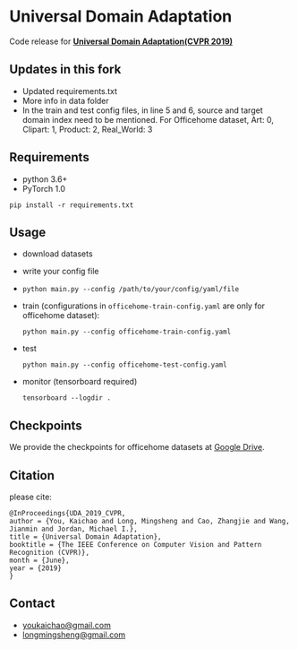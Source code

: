 # Universal Domain Adaptation

Code release for  **[Universal Domain Adaptation(CVPR 2019)](https://youkaichao.github.io/files/cvpr2019/1628.pdf)** 

## Updates in this fork
- Updated requirements.txt
- More info in data folder
- In the train and test config files, in line 5 and 6, source and target domain index need to be mentioned. For Officehome dataset, Art: 0, Clipart: 1, Product: 2, Real_World: 3


## Requirements
- python 3.6+
- PyTorch 1.0

`pip install -r requirements.txt`

## Usage

- download datasets

- write your config file

- `python main.py --config /path/to/your/config/yaml/file`

- train (configurations in `officehome-train-config.yaml` are only for officehome dataset):

  `python main.py --config officehome-train-config.yaml`

- test

  `python main.py --config officehome-test-config.yaml`
  
- monitor (tensorboard required)

  `tensorboard --logdir .`

## Checkpoints

We provide the checkpoints for officehome datasets at [Google Drive](https://drive.google.com/drive/folders/1Kw3Lfw4dPdTZ8RQ1cUQVDpE5odp8th7J?usp=sharing).

## Citation
please cite:
```
@InProceedings{UDA_2019_CVPR,
author = {You, Kaichao and Long, Mingsheng and Cao, Zhangjie and Wang, Jianmin and Jordan, Michael I.},
title = {Universal Domain Adaptation},
booktitle = {The IEEE Conference on Computer Vision and Pattern Recognition (CVPR)},
month = {June},
year = {2019}
}
```

## Contact
- youkaichao@gmail.com
- longmingsheng@gmail.com
